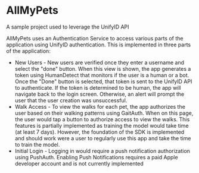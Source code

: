 # AllMyPets
A sample project used to leverage the UnifyID API


AllMyPets uses an Authentication Service to access various parts of the application using UnifyID authentication.  This is implemented in three parts of the application:

* New Users - New users are verified once they enter a username and select the "done" button.  When this view is shown, the app generates a token using HumanDetect that monitors if the user is a human or a bot. Once the "Done" button is selected, that token is sent to the UnifyID API to authenticate.  If the token is determined to be human, the app will navigate back to the login screen.  Otherwise, an alert will prompt the user that the user creation was unsuccessful.
* Walk Access - To view the walks for each pet, the app authorizes the user based on their walking patterns using GaitAuth. When on this page, the user would tap a button to authorize access to view the walks.  This features is partially implemented as training the model would take time (at least 7 days).  However, the foundation of the SDK is implemented and should work were a user to regularly use this app and take the time to train the model.
* Initial Login - Logging in would require a push notification authorization using PushAuth.  Enabling Push Notifications requires a paid Apple developer account and is not currently implemented


